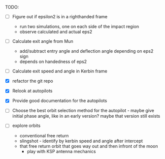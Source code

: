 TODO:
- [ ] Figure out if epsilon2 is in a righthanded frame
    * run two simulations, one on each side of the impact region
    * observe calculated and actual eps2
- [ ] Calculate exit angle from Mun
    * add/subtract entry angle and deflection angle depending on eps2 sign
    * depends on handedness of eps2
- [ ] Calculate exit speed and angle in Kerbin frame

- [x] refactor the git repo

- [x] Relook at autopilots
- [x] Provide good documentation for the autopilots
- [ ] Choose the best orbit selection method for the autopilot - maybe give initial phase angle, like in an early version? maybe that version still exists

- [ ] explore orbits
    * conventional free return
    * slingshot - identify by kerbin speed and angle after intercept
    * that free return orbit that goes way out and then infront of the moon
      * play with KSP antenna mechanics
